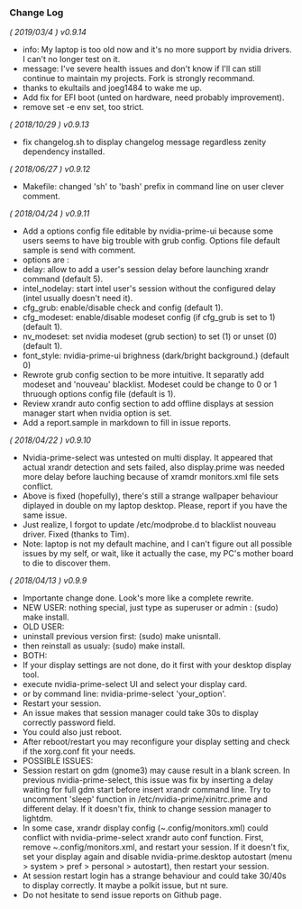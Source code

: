 ### Change Log
*( 2019/03/4 ) v0.9.14*
 - info: My laptop is too old now and it's no more support by nvidia drivers. I can't no longer test on it.
 - message: I've severe health issues and don't know if I'll can still continue to maintain my projects. Fork is strongly recommand.
 - thanks to ekultails and joeg1484 to wake me up.
 - Add fix for EFI boot (unted on hardware, need probably improvement).
 - remove set -e env set, too strict.
 
*( 2018/10/29 ) v0.9.13*
 - fix changelog.sh to display changelog message regardless zenity dependency installed.

*( 2018/06/27 ) v0.9.12*
 - Makefile: changed 'sh' to 'bash' prefix in command line on user clever comment.
 
*( 2018/04/24 ) v0.9.11*
 - Add a options config file editable by nvidia-prime-ui because some users seems to have big trouble with grub config. Options file default sample is send with comment.
 - options are :
  - delay: allow to add a user's session delay before launching xrandr command (default 5).
  - intel_nodelay: start intel user's session without the configured delay (intel usually doesn't need it).
  - cfg_grub: enable/disable check and config (default 1).
  - cfg_modeset: enable/disable modeset config (if cfg_grub is set to 1) (default 1).
  - nv_modeset: set nvidia modeset (grub section) to set (1) or unset (0) (default 1).
  - font_style: nvidia-prime-ui brighness (dark/bright background.) (default 0)
 - Rewrote grub config section to be more intuitive. It separatly add modeset and 'nouveau' blacklist. Modeset could be change to 0 or 1 thruough options config file (default is 1).
 - Review xrandr auto config section to add offline displays at session manager start when nvidia option is set.
 - Add a report.sample in markdown to fill in issue reports.
 
*( 2018/04/22 ) v0.9.10*
 - Nvidia-prime-select was untested on multi display. It appeared that actual xrandr detection and sets failed, also display.prime was needed more delay before lauching because of xramdr monitors.xml file sets conflict.
 - Above is fixed (hopefully), there's still a strange wallpaper behaviour diplayed in double on my laptop desktop. Please, report if you have the same issue.
 - Just realize, I forgot to update /etc/modprobe.d to blacklist nouveau driver. Fixed (thanks to Tim).
 - Note: laptop is not my default machine, and I can't figure out all possible issues by my self, or wait, like it actually the case, my PC's mother board to die to discover them.
 
*( 2018/04/13 ) v0.9.9*
 - Importante change done. Look's more like a complete rewrite.
 - NEW USER: nothing special, just type as superuser or admin : (sudo) make install.
 - OLD USER:
  - uninstall previous version first: (sudo) make unisntall.
  - then reinstall as usualy: (sudo) make install.
 - BOTH:
  - If your display settings are not done, do it first with your desktop display tool.
  - execute nvidia-prime-select UI and select your display card.
  - or by command line: nvidia-prime-select 'your_option'.
  - Restart your session.
  - An issue makes that session manager could take 30s to display correctly password field.
  - You could also just reboot.
  - After reboot/restart you may reconfigure your display setting and check if the xorg.conf fit your needs.
 - POSSIBLE ISSUES:
  - Session restart on gdm (gnome3) may cause result in a blank screen. In previous nvidia-prime-select, this issue was fix by inserting a delay waiting for full gdm start before insert xrandr command line. Try to uncomment 'sleep' function in /etc/nvidia-prime/xinitrc.prime and different delay. If it doesn't fix, think to change session manager to lightdm.
  - In some case, xrandr display config (~.config/monitors.xml) could conflict with nvidia-prime-select xrandr auto conf function. First, remove ~.config/monitors.xml, and restart your session. If it doesn't fix, set your display again and disable nvidia-prime.desktop autostart (menu > system > pref > personal > autostart), then restart your session.
  - At session restart login has a strange behaviour and could take 30/40s to display correctly. It maybe a polkit issue, but nt sure. 
  - Do not hesitate to send issue reports on Github page.

